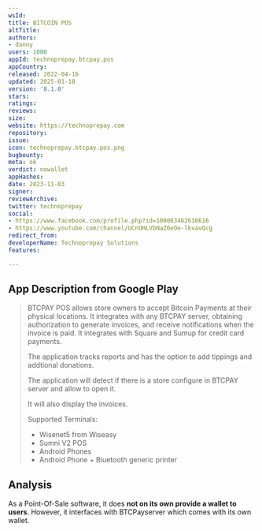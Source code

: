 ```yaml
---
wsId: 
title: BITCOIN POS
altTitle: 
authors:
- danny
users: 1000
appId: technoprepay.btcpay.pos
appCountry: 
released: 2022-04-16
updated: 2025-01-18
version: '8.1.0'
stars: 
ratings: 
reviews: 
size: 
website: https://technoprepay.com
repository: 
issue: 
icon: technoprepay.btcpay.pos.png
bugbounty: 
meta: ok
verdict: nowallet
appHashes: 
date: 2023-11-03
signer: 
reviewArchive: 
twitter: technoprepay
social:
- https://www.facebook.com/profile.php?id=100063462636616
- https://www.youtube.com/channel/UCnUHLVbNaZ6eOe-lkvavQcg
redirect_from: 
developerName: Technoprepay Solutions
features: 

---
```


## App Description from Google Play

> BTCPAY POS allows store owners to accept Bitcoin Payments at their physical locations. It integrates with any BTCPAY server, obtaining authorization to generate invoices, and receive notifications when the invoice is paid. It integrates with Square and Sumup for credit card payments.
>
> The application tracks reports and has the option to add tippings and addtional donations.
>
> The application will detect if there is a store configure in BTCPAY server and allow to open it.
> 
> It will also display the invoices.
>
> Supported Terminals:
> - Wisenet5 from Wiseasy
> - Sumni V2 POS
> - Android Phones
> - Android Phone + Bluetooth generic printer

## Analysis 

As a Point-Of-Sale software, it does **not on its own provide a wallet to users**. However, it interfaces with BTCPayserver which comes with its own wallet.